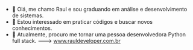 - 👋 Olá, me chamo Raul e sou graduando em análise e desenvolvimento de sistemas.
- 👀 Estou interessado em praticar códigos e buscar novos conhecimentos.
- 🌱 Atualmente, procuro me tornar uma pessoa desenvolvedora Python full stack.
---> www.rauldeveloper.com.br
